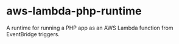 # aws-lambda-php-runtime
A runtime for running a PHP app as an AWS Lambda function from EventBridge triggers.
